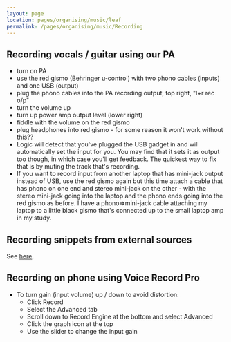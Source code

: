 ```yaml
---
layout: page
location: pages/organising/music/leaf
permalink: /pages/organising/music/Recording
---
```


## Recording vocals / guitar using our PA

- turn on PA
- use the red gismo (Behringer u-control) with two phono cables (inputs) and one USB (output)
- plug the phono cables into the PA recording output, top right, "l+r rec o/p"
- turn the volume up
- turn up power amp output level (lower right)
- fiddle with the volume on the red gismo
- plug headphones into red gismo - for some reason it won't work without this??
- Logic will detect that you've plugged the USB gadget in and will automatically set the input for you. You may find that it sets it as output too though, in which case you'll get feedback. The quickest way to fix that is by muting the track that's recording.
- If you want to record input from another laptop that has mini-jack output instead of USB, use the red gismo again but this time attach a cable that has phono on one end and stereo mini-jack on the other - with the stereo mini-jack going into the laptop and the phono ends going into the red gismo as before. I have a phono=>mini-jack cable attaching my laptop to a little black gismo that's connected up to the small laptop amp in my study.

## Recording snippets from external sources

See [here](https://github.com/claresudbery/clare-tech/blob/master/writing/Music/recording.md).

## Recording on phone using Voice Record Pro

- To turn gain (input volume) up / down to avoid distortion:
    - Click Record
    - Select the Advanced tab
    - Scroll down to Record Engine at the bottom and select Advanced
    - Click the graph icon at the top 
    - Use the slider to change the input gain